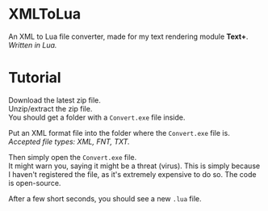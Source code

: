 # XMLToLua
An XML to Lua file converter, made for my text rendering module **Text+**.<br>
*Written in Lua.*

# Tutorial
Download the latest zip file.<br>
Unzip/extract the zip file.<br>
You should get a folder with a `Convert.exe` file inside.

Put an XML format file into the folder where the `Convert.exe` file is.<br>
*Accepted file types: XML, FNT, TXT.*

Then simply open the `Convert.exe` file.<br>
It might warn you, saying it might be a threat (virus). This is simply because I haven't registered the file, as it's extremely expensive to do so. The code is open-source.

After a few short seconds, you should see a new `.lua` file.
